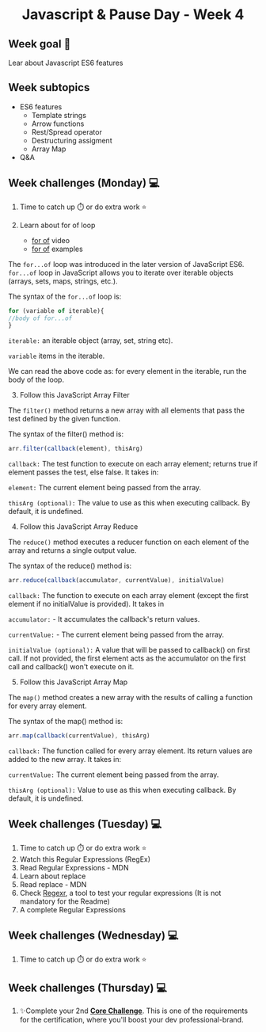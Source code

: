 <h1 align="center">Javascript & Pause Day - Week 4</h1>

## Week goal 🏁

<p>Lear about Javascript ES6 features</p>

## Week subtopics

- ES6 features
  - Template strings
  - Arrow functions
  - Rest/Spread operator
  - Destructuring assigment
  - Array Map
- Q&A

## Week challenges (Monday) 💻

1. Time to catch up ⏱️ or do extra work ⭐
2. Learn about for of loop

   - [for of](https://www.youtube.com/watch?v=c5a4sNshBA4) video
   - [for of](https://www.w3schools.com/js/js_loop_forof.asp) examples
  
  The `for...of` loop was introduced in the later version of JavaScript ES6. `for...of` loop in JavaScript allows you to iterate over iterable objects (arrays, sets, maps, strings, etc.).
  
  The syntax of the `for...of` loop is:
  ```javascript
  for (variable of iterable){ 
  //body of for...of
  }
  ```
  `iterable:` an iterable object (array, set, string etc).
  
  `variable` items in the iterable.
  
  We can read the above code as: for every element in the iterable, run the body of the loop.
  
  

3. Follow this JavaScript Array Filter

The `filter()` method returns a new array with all elements that pass the test defined by the given function.

The syntax of the filter() method is:
 ```javascript
 arr.filter(callback(element), thisArg)
 ```
  
`callback:` The test function to execute on each array element; returns true if element passes the test, else false. It takes in:

`element:` The current element being passed from the array.

`thisArg (optional):` The value to use as this when executing callback. By default, it is undefined.

4. Follow this JavaScript Array Reduce

The `reduce()` method executes a reducer function on each element of the array and returns a single output value.

The syntax of the reduce() method is:
 ```javascript
 arr.reduce(callback(accumulator, currentValue), initialValue)
 ``` 
`callback:` The function to execute on each array element (except the first element if no initialValue is provided). It takes in

`accumulator:` - It accumulates the callback's return values.

`currentValue:` - The current element being passed from the array.

`initialValue (optional):` A value that will be passed to callback() on first call. If not provided, the first element acts as the accumulator on the first call and callback() won't execute on it.

5. Follow this JavaScript Array Map

The `map()` method creates a new array with the results of calling a function for every array element.

The syntax of the map() method is:
```javascript
arr.map(callback(currentValue), thisArg)
```
`callback:` The function called for every array element. Its return values are added to the new array. It takes in:

`currentValue:` The current element being passed from the array.

`thisArg (optional):` Value to use as this when executing callback. By default, it is undefined.

## Week challenges (Tuesday) 💻

1. Time to catch up ⏱️ or do extra work ⭐
2. Watch this Regular Expressions (RegEx)
3. Read Regular Expressions - MDN
4. Learn about replace
5. Read replace - MDN
6. Check [Regexr](https://regexr.com/), a tool to test your regular expressions (It is not mandatory for the Readme)
7. A complete Regular Expressions

## Week challenges (Wednesday) 💻

1. Time to catch up ⏱️ or do extra work ⭐

## Week challenges (Thursday) 💻

1. ✨Complete your 2nd [**Core Challenge**](https://corecode.notion.site/LinkedIn-Boost-5974abb0f917458ea235d3288ac6c7d3). This is one of the requirements for the certification, where you'll boost your dev professional-brand.

